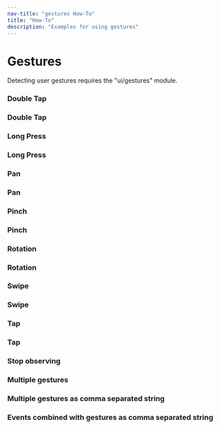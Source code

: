 ```yaml
---
nav-title: "gestures How-To"
title: "How-To"
description: "Examples for using gestures"
---
```

# Gestures
Detecting user gestures requires the "ui/gestures" module.
<snippet id='gestures-require'/>

### Double Tap
<snippet id='gestures-double-tap'/>

### Double Tap
<snippet id='gestures-double-tap-alt'/>

### Long Press
<snippet id='gestures-long-press'/>

### Long Press
<snippet id='gestures-long-press-alt'/>

### Pan
<snippet id='gestures-pan'/>

### Pan
<snippet id='gestures-pan-alt'/>

### Pinch
<snippet id='gestures-pan-pinch'/>

### Pinch
<snippet id='gestures-pan-pinch-alt'/>

### Rotation
<snippet id='gestures-rotation'/>

### Rotation
<snippet id='gestures-rotation-alt'/>

### Swipe
<snippet id='gestures-swipe'/>

### Swipe
<snippet id='gestures-swipe-alt'/>

### Tap
<snippet id='gestures-tap'/>

### Tap
<snippet id='gestures-tap-alt'/>

### Stop observing
<snippet id='gestures-stop-observe'/>

### Multiple gestures
<snippet id='gestures-multiple'/>

### Multiple gestures as comma separated string
<snippet id='gestures-string'/>

### Events combined with gestures as comma separated string
<snippet id='gestures-events-string'/>
